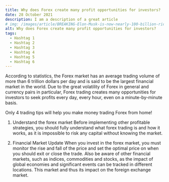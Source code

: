 ```yaml
---
title: Why does Forex create many profit opportunities for investors?
date: 28 October 2021
description: I am a description of a great article
# img: /images/article/BREAKING-Elon-Musk-is-now-nearly-100-billion-richer-than-Jeff-Bezos-and-his-fortune-is-on-the-verge-of-reaching-300-billion.png
alt: Why does Forex create many profit opportunities for investors?
tags: 
  - Hashtag 1
  - Hashtag 2
  - Hashtag 3
  - Hashtag 4
  - Hashtag 5
  - Hashtag 6
---
```


According to statistics, the Forex market has an average trading volume of more than 6 trillion dollars per day and is said to be the largest financial market in the world. Due to the great volatility of Forex in general and currency pairs in particular, Forex trading creates many opportunities for investors to seek profits every day, every hour, even on a minute-by-minute basis.

Only 4 trading tips will help you make money trading Forex from home!
1. Understand the forex market
Before implementing other profitable strategies, you should fully understand what forex trading is and how it works, as it is impossible to risk any capital without knowing the market.

2. Financial Market Update
When you invest in the forex market, you must monitor the rise and fall of the price and set the optimal price on when you should exit or close the trade.
Also be aware of other financial markets, such as indices, commodities and stocks, as the impact of global economies and significant events can be tracked in different locations. This market and thus its impact on the foreign exchange market.
